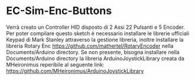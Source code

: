 # EC-Sim-Enc-Buttons
 Verrà creato un Controller HID disposto di 2 Assi 22 Pulsanti e 5 Encoder.  Per poter compilare questo sketch è necessario installare le librerie ufficiali Keypad di Mark Stanley attraverso la gestione libreria, inoltre installare la libreria Rotary Enc https://github.com/mathertel/RotaryEncoder nella Documents/Arduino directory.  Se non presente, bisogna installare nella Documents/Arduino directory la libreria ArduinoJoystickLibrary creata da MHeironimus reperibile al seguente link: https://github.com/MHeironimus/ArduinoJoystickLibrary
